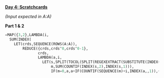 **[Day 4: Scratchcards](https://adventofcode.com/2023/day/4)**

_(Input expected in A:A)_

**Part 1 & 2**

```py
=MAP({3,2},LAMBDA(i,
  SUM(INDEX(
    LET(crds,SEQUENCE(ROWS(A:A)),
        REDUCE({crds,crds^0,crds^0-1},
               crds,
               LAMBDA(a,i,
                 LET(s,SPLIT(TOCOL(SPLIT(REGEXEXTRACT(SUBSTITUTE(INDEX(A:A,i)," ","x"),":x(.*)"),"|")),"x"),
                     m,SUM(COUNTIF(INDEX(s,2),INDEX(s,1))),
                     IF(m=0,a,a+IF(COUNTIF(SEQUENCE(m)+i,INDEX(a,,1)),{0,INDEX(a,i,2),2^(m-1)/m})))))),,i))))
```

